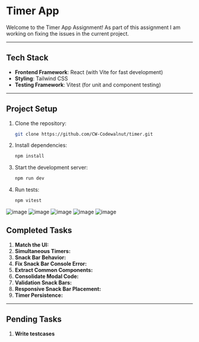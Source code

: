 # Timer App 

Welcome to the Timer App Assignment! As part of this assignment I am working on fixing the issues in the current project.

---

## **Tech Stack**
- **Frontend Framework**: React (with Vite for fast development)
- **Styling**: Tailwind CSS
- **Testing Framework**: Vitest (for unit and component testing)

---

## **Project Setup**

1. Clone the repository:  
   ```bash
   git clone https://github.com/CW-Codewalnut/timer.git
   ```

2. Install dependencies:  
   ```bash
   npm install
   ```

3. Start the development server:  
   ```bash
   npm run dev
   ```

4. Run tests:  
   ```bash
   npm vitest
   ```

![image](https://github.com/user-attachments/assets/a730bb9f-b78e-46e3-97f6-9dbd6ea6674b)
![image](https://github.com/user-attachments/assets/6b45ae50-71f8-4ccd-87e9-504efbb2b9e9)
![image](https://github.com/user-attachments/assets/ca2c8394-176f-4cd6-b248-bf286a8a0129)
![image](https://github.com/user-attachments/assets/1276b18d-9879-4f6e-b1e7-54a670695275)
![image](https://github.com/user-attachments/assets/c6511cd2-0a76-442e-845d-192c8b06dab3)





## **Completed Tasks**

   1. **Match the UI:**
   2. **Simultaneous Timers:** 
   3. **Snack Bar Behavior:** 
   4. **Fix Snack Bar Console Error:** 
   5. **Extract Common Components:** 
   6. **Consolidate Modal Code:** 
   7. **Validation Snack Bars:** 
   8. **Responsive Snack Bar Placement:** 
   10. **Timer Persistence:**

---

## **Pending Tasks**
1. **Write testcases**
